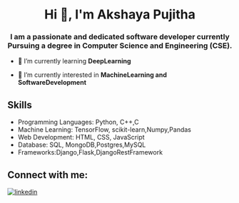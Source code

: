 <h1 align="center">Hi 👋, I'm Akshaya Pujitha</h1>
<h3 align="center">I am a passionate and dedicated software developer currently Pursuing a degree in Computer Science and Engineering (CSE).</h3>

- 🌱 I’m currently learning **DeepLearning**

- 🔭 I’m currently interested in **MachineLearning and SoftwareDevelopment**


<p align="left">
</p>

##  Skills
- Programming Languages: Python, C++,C
- Machine Learning: TensorFlow, scikit-learn,Numpy,Pandas
- Web Development: HTML, CSS, JavaScript
- Database: SQL, MongoDB,Postgres,MySQL
- Frameworks:Django,Flask,DjangoRestFramework


##  Connect with me:

[![linkedin](https://img.shields.io/badge/linkedin-0A66C2?style=for-the-badge&logo=linkedin&logoColor=white)](https://www.linkedin.com/in/akshaya-pujitha-kolli-aa0417251/)
